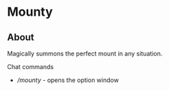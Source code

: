 # Mounty

## About

Magically summons the perfect mount in any situation.

Chat commands

- _/mounty_ - opens the option window

